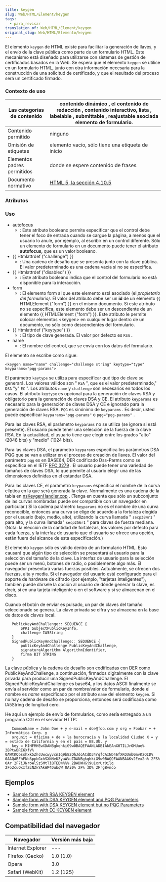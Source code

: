 ```yaml
---
title: keygen
slug: Web/HTML/Element/keygen
tags:
  - para_revisar
translation_of: Web/HTML/Element/keygen
original_slug: Web/HTML/Elemento/keygen
---
```


El elemento `keygen` de HTML existe para facilitar la generación de llaves, y el envío de la clave pública como parte de un formulario HTML. Este mecanismo está diseñado para utilizarse con sistemas de gestión de certificados basados en la Web. Se espera que el elemento `keygen` se utilice en un formulario HTML, junto con otra información necesaria para la construcción de una solicitud de certificado, y que el resultado del proceso será un certificado firmado.

### Contexto de uso

| Las categorías de contenido | contenido dinámico , el contenido de redacción , contenido interactivo, lista , labelable , submittable , reajustable asociada elemento de formulario. |
| --------------------------- | ------------------------------------------------------------------------------------------------------------------------------------------------------ |
| Contenido permitido         | ninguno                                                                                                                                                |
| Omisión de etiquetas        | elemento vacío, sólo tiene una etiqueta de inicio                                                                                                      |
| Elementos padres permitidos | donde se espere contenido de frases                                                                                                                    |
| Documento normativo         | [HTML 5, la sección 4.10.5](http://www.w3.org/TR/html5/the-button-element.html#the-keygen-element)                                                     |

### Atributos

### Uso

- autofocus
  - : Este atributo booleano permite especificar que el control debe tener el foco de entrada cuando se cargue la página, a menos que el usuario lo anule, por ejemplo, al escribir en un control diferente. Sólo un elemento de formulario en un documento puede tener el atributo **autofocus,** que es un valor booleano.
- {{ Htmlattrdef ("challenge") }}
  - : Una cadena de desafío que se presenta junto con la clave pública. El valor predeterminado es una cadena vacía si no se especifica.
- {{ Htmlattrdef ("disabled") }}
  - : Este atributo booleano indica que el control del formulario no está disponible para la interacción.
- form
  - : El elemento form al que este elemento está asociado (el _propietario del formulario)._ El valor del atributo debe ser un **id** de un elemento {{ HTMLElement ("form") }} en el mismo documento. Si este atributo no se especifica, este elemento debe ser un descendiente de un elemento {{ HTMLElement ("form") }}. Este atributo le permite colocar elementos \<keygen> en cualquier lugar dentro de un documento, no sólo como descendientes del formulario.
- {{ Htmlattrdef ("keytype") }}
  - : El tipo de clave generada. El valor por defecto es `RSA` .
- name
  - : El nombre del control, que se envía con los datos del formulario.

El elemento se escribe como sigue:

```
<keygen name="name" challenge="challenge string" keytype="type" keyparams="pqg-params">
```

El parámetro `keytype` se utiliza para especificar qué tipo de clave se generará. Los valores válidos son " `RSA` ", que es el valor predeterminado," `DSA` "y" `EC` ". Los atributos `name` y `challenge` son necesarios en todos los casos. El atributo `keytype` es opcional para la generación de claves RSA y obligatorio para la generación de claves DSA y CE. El atributo `keyparams` es necesario para la generación de claves DSA y CE e ignorado para la generación de claves RSA. `PQG` es sinónimo de `keyparams` . Es decir, usted puede especificar `keyparams="pqg-params"` o `pqg="pqg-params"` .

Para las claves RSA, el parámetro `keyparams` no se utiliza (se ignora si está presente). El usuario puede tener una selección de la fuerza de la clave RSA. En la actualidad, el usuario tiene que elegir entre los grados "alto" (2048 bits) y "medio" (1024 bits).

Para las claves DSA, el parámetro `keyparams` especifica los parámetros DSA PQG que se van a utilizar en el proceso de creación de llaves. El valor del parámetro `pqg` es en BASE64, DER codificado Dss-Parms como se especifica en el IETF [RFC 3279](ftp://ftp.rfc-editor.org/in-notes/rfc3279.txt) . El usuario puede tener una variedad de tamaños de claves DSA, lo que permite al usuario elegir una de las dimensiones definidas en el estándar DSA.

Para las claves CE, el parámetro `keyparams` especifica el nombre de la curva elíptica en la que será generada la clave. Normalmente es una cadena de la tabla en [nsKeygenHandler.cpp](http://mxr.mozilla.org/mozilla-central/source/security/manager/ssl/src/nsKeygenHandler.cpp?mark=179-185,187-206,208-227,229-256#177) . (Tenga en cuenta que sólo un subconjunto de las curvas nombradas puede ser compatible con un navegador en particular.) Si la cadena parámetro `keyparams` no es el nombre de una curva reconocible, entonces una curva se elige de acuerdo a la fortaleza elegida por el usuario (bajo, medio, alto), utilizando la curva llamada " `secp384r1` " para alto, y la curva llamada" `secp256r1` " para claves de fuerza mediana. (Nota: la elección de la cantidad de fortalezas, los valores por defecto para cada fuerza, y la interfaz de usuario que el usuario se ofrece una opción, están fuera del alcance de esta especificación.)

El elemento `keygen` sólo es válido dentro de un formulario HTML. Esto causará que algún tipo de selección se presentará al usuario para la selección del tamaño de la clave. La interfaz de usuario para la selección puede ser un menú, botones de radio, o posiblemente algo más. El navegador presentará varias fuerzas posibles. Actualmente, se ofrecen dos fuerzas, alta y media. Si el navegador del usuario está configurado para el soporte de hardware de cifrado (por ejemplo, "tarjetas inteligentes"), también puede dársele la opción al usuario de dónde generar la clave, es decir, si en una tarjeta inteligente o en el software y si se almacenan en el disco.

Cuando el botón de enviar es pulsado, un par de claves del tamaño seleccionado se genera. La clave privada se cifra y se almacena en la base de datos de claves local.

```
   PublicKeyAndChallenge:: SEQUENCE {
       SPKI SubjectPublicKeyInfo,
       challenge IA5String
   }
   SignedPublicKeyAndChallenge:: SEQUENCE {
       publicKeyAndChallenge PublicKeyAndChallenge,
       signatureAlgorithm AlgorithmIdentifier,
       firma BIT STRING
   }
```

La clave pública y la cadena de desafío son codificadas con DER como PublicKeyAndChallenge, a continuación, firmados digitalmente con la clave privada para producir una SignedPublicKeyAndChallenge. El SignedPublicKeyAndChallenge es base64, y los datos ASCII finalmente se envía al servidor como un par de nombre/valor de formulario, donde el nombre es _name_ especificado por el atributo `name` del elemento `keygen`. Si no hay cadena de desafío se proporciona, entonces será codificada como IA5String de longitud cero.

He aquí un ejemplo de envío de formularios, como sería entregado a un programa CGI en el servidor HTTP:

```
   CommonName = John Doe + y e-mail = doe@foo.com y org = Foobar + + Informática Corp. y
   orgunit = Oficina + de + la burocracia y la localidad Ciudad X = y = estado de California y en el país = EE.UU. y
   key = MIHFMHEwXDANBgkqhkiG9w0BAQEFAANLADBIAkEAnX0TILJrOMUue% 2BPtwBRE6XfV% 0AWtKQbsshxk5ZhcUwcwyvcnIq9b82QhJdoACdD34rqfCAIND46fXKQUnb0mvKzQID% 0AAQABFhFNb3ppbGxhSXNNeUZyaWVuZDANBgkqhkiG9w0BAQQFAANBAAKv2Eex2n% 2FS% 0Ar 2F7iJNroWlSzSMtTiQTEB%%%% 2BADWHGj9u1xrUrOilq 2Fo2cuQxIfZcNZkYAkWP4DubqW 0Ai0% 2F% 3D% 2FrgBvmco
```

## Ejemplos

- [Sample form with RSA KEYGEN element](https://bugzilla.mozilla.org/attachment.cgi?id=380749)
- [Sample form with DSA KEYGEN element and PQG Parameters](https://bugzilla.mozilla.org/attachment.cgi?id=380750)
- [Sample form with DSA KEYGEN element but no PQG Parameters](https://bugzilla.mozilla.org/attachment.cgi?id=380751)
- [Sample form with EC KEYGEN element](https://bugzilla.mozilla.org/attachment.cgi?id=380752)

## Compatibilidad del navegador

| Navegador         | Versión más baja |
| ----------------- | ---------------- |
| Internet Explorer | ---              |
| Firefox (Gecko)   | 1.0 (1.0)        |
| Opera             | 3.0              |
| Safari (WebKit)   | 1.2 (125)        |

